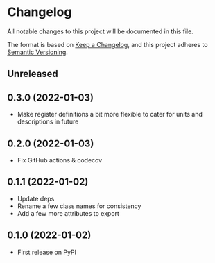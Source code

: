 # Changelog

All notable changes to this project will be documented in this file.

The format is based on [Keep a Changelog](https://keepachangelog.com/en/1.0.0/),
and this project adheres to [Semantic Versioning](https://semver.org/spec/v2.0.0.html).

## Unreleased

## 0.3.0 (2022-01-03)
* Make register definitions a bit more flexible to cater for units and descriptions in future

## 0.2.0 (2022-01-03)
* Fix GitHub actions & codecov

## 0.1.1 (2022-01-02)
* Update deps
* Rename a few class names for consistency
* Add a few more attributes to export

## 0.1.0 (2022-01-02)
* First release on PyPI
